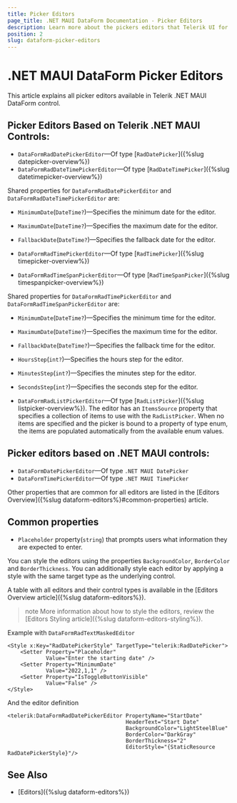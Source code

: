 ```yaml
---
title: Picker Editors
page_title: .NET MAUI DataForm Documentation - Picker Editors
description: Learn more about the pickers editors that Telerik UI for .NET MAUI provides.
position: 2
slug: dataform-picker-editors
---
```


# .NET MAUI DataForm Picker Editors

This article explains all picker editors available in Telerik .NET MAUI DataForm control.

## Picker Editors Based on Telerik .NET MAUI Controls:

* `DataFormRadDatePickerEditor`&mdash;Of type [`RadDatePicker`]({%slug datepicker-overview%})
* `DataFormRadDateTimePickerEditor`&mdash;Of type [`RadDateTimePicker`]({%slug datetimepicker-overview%})

Shared properties for `DataFormRadDatePickerEditor` and `DataFormRadDateTimePickerEditor` are:

* `MinimumDate`(`DateTime?`)&mdash;Specifies the minimum date for the editor.
* `MaximumDate`(`DateTime?`)&mdash;Specifies the maximum date for the editor.
* `FallbackDate`(`DateTime?`)&mdash;Specifies the fallback date for the editor.

* `DataFormRadTimePickerEditor`&mdash;Of type [`RadTimePicker`]({%slug timepicker-overview%})
* `DataFormRadTimeSpanPickerEditor`&mdash;Of type [`RadTimeSpanPicker`]({%slug timespanpicker-overview%})

Shared properties for `DataFormRadTimePickerEditor` and `DataFormRadTimeSpanPickerEditor` are:

* `MinimumDate`(`DateTime?`)&mdash;Specifies the minimum time for the editor.
* `MaximumDate`(`DateTime?`)&mdash;Specifies the maximum time for the editor.
* `FallbackDate`(`DateTime?`)&mdash;Specifies the fallback time for the editor.
* `HoursStep`(`int?`)&mdash;Specifies the hours step for the editor.
* `MinutesStep`(`int?`)&mdash;Specifies the minutes step for the editor.
* `SecondsStep`(`int?`)&mdash;Specifies the seconds step for the editor.

* `DataFormRadListPickerEditor`&mdash;Of type [`RadListPicker`]({%slug listpicker-overview%}). The editor has an `ItemsSource` property that specifies a collection of items to use with the `RadListPicker`. When no items are specified and the picker is bound to a property of type enum, the items are populated automatically from the available enum values. 


## Picker editors based on .NET MAUI controls:

* `DataFormDatePickerEditor`&mdash;Of type `.NET MAUI DatePicker`
* `DataFormTimePickerEditor`&mdash;Of type `.NET MAUI TimePicker`


Other properties that are common for all editors are listed in the [Editors Overview]({%slug dataform-editors%}#common-properties) article.


## Common properties

* `Placeholder` property(`string`) that prompts users what information they are expected to enter. 

You can style the editors using the properties `BackgroundColor`, `BorderColor` and `BorderThickness`. You can additionally style each editor by applying a style with the same target type as the underlying control.

A table with all editors and their control types is available in the [Editors Overview article]({%slug dataform-editors%}).

>note More information about how to style the editors, review the [Editors Styling article]({%slug dataform-editors-styling%}).

Example with `DataFormRadTextMaskedEditor`

```XAML
<Style x:Key="RadDatePickerStyle" TargetType="telerik:RadDatePicker">
    <Setter Property="Placeholder"
            Value="Enter the starting date" />
    <Setter Property="MinimumDate"
            Value="2022,1,1" />
    <Setter Property="IsToggleButtonVisible"
            Value="False" />
</Style>
```

And the editor definition

```XAML
<telerik:DataFormRadDatePickerEditor PropertyName="StartDate"
                                     HeaderText="Start Date"
                                     BackgroundColor="LightSteelBlue"
                                     BorderColor="DarkGray"
                                     BorderThickness="2"
                                     EditorStyle="{StaticResource RadDatePickerStyle}"/>
```

## See Also

- [Editors]({%slug dataform-editors%})